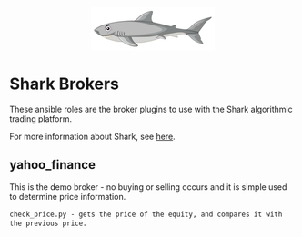 <p align="center">
  <img src="https://github.com/danielneil/Shark/blob/main/shark/files/shark_ui_patches/logofullsize.png?raw=true">
</p>

# Shark Brokers

These ansible roles are the broker plugins to use with the Shark algorithmic trading platform. 

For more information about Shark, see [here](https://github.com/danielneil/Shark).

## yahoo_finance

This is the demo broker - no buying or selling occurs and it is simple used to determine price information.

```
check_price.py - gets the price of the equity, and compares it with the previous price.
```

